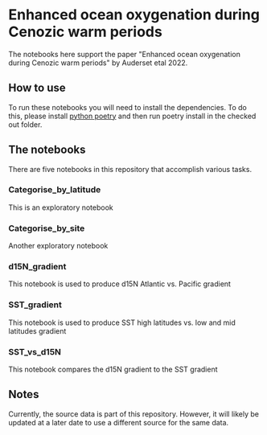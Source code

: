 # Enhanced ocean oxygenation during Cenozic warm periods

The notebooks here support the paper "Enhanced ocean oxygenation during Cenozic
warm periods" by Auderset etal 2022.

## How to use

To run these notebooks you will need to install the dependencies. To do this, 
please install [python poetry](https://python-poetry.org/) and then run poetry 
install in the checked out folder.

## The notebooks

There are five notebooks in this repository that accomplish various tasks.

### Categorise_by_latitude

This is an exploratory notebook 

### Categorise_by_site

Another exploratory notebook

### d15N_gradient

This notebook is used to produce d15N Atlantic vs. Pacific gradient

### SST_gradient

This notebook is used to produce SST high latitudes vs. low and mid latitudes gradient

### SST_vs_d15N

This notebook compares the d15N gradient to the SST gradient

## Notes

Currently, the source data is part of this repository. However, it will likely 
be updated at a later date to use a different source for the same data.